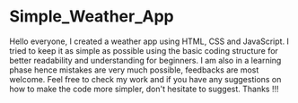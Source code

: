 # Simple_Weather_App
Hello everyone, 
I created a weather app using HTML, CSS and JavaScript.
I tried to keep it as simple as possible using the basic coding structure for better readability and understanding for beginners. 
I am also in a learning phase hence mistakes are very much possible, feedbacks are most welcome.
Feel free to check my work and if you have any suggestions on how to make the code more simpler, don't hesitate to suggest. 
Thanks !!! 
